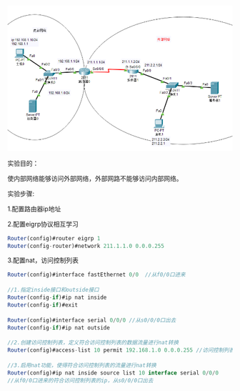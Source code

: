 

![](images/487BB9ECF86447CAB701675C45B7E42Aclipboard.png)

实验目的：

使内部网络能够访问外部网络，外部网路不能够访问内部网络。



实验步骤:

1.配置路由器ip地址



2.配置eigrp协议相互学习

```javascript
Router(config)#router eigrp 1
Router(config-router)#network 211.1.1.0 0.0.0.255
```



3.配置nat，访问控制列表

```javascript
Router(config)#interface fastEthernet 0/0  //从f0/0口进来

//1.指定inside接口和outside接口
Router(config-if)#ip nat inside
Router(config-if)#exit

Router(config)#interface serial 0/0/0 //从s0/0/0口出去
Router(config-if)#ip nat outside

//2.创建访问控制列表，定义符合访问控制列表的数据流量进行nat转换
Router(config)#access-list 10 permit 192.168.1.0 0.0.0.255 //访问控制列表

//3.启用nat功能，使得符合访问控制列表的流量进行nat转换
Router(config)#ip nat inside source list 10 interface serial 0/0/0
//从f0/0口进来的符合访问控制列表的ip，从s0/0/0口出去
```





